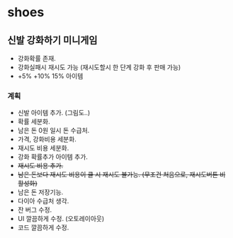 # shoes

## 신발 강화하기 미니게임

- 강화확률 존재.
- 강화실패시 재시도 가능 (재시도할시 한 단계 강화 후 판매 가능)
- +5% +10% 15% 아이템


### 계획

- 신발 아이템 추가. (그림도..)
- 확률 세분화.
- 남은 돈 0원 일시 돈 수급처.
- 가격, 강화비용 세분화.
- 재시도 비용 세분화.
- 강화 확률추가 아이템 추가.
- ~~재시도 비용 추가.~~
- ~~남은 돈보다 재시도 비용이 클 시 재시도 불가능. (무조건 처음으로, 재시도버튼 비활성화)~~
- 남은 돈 저장기능.
- 다이아 수급처 생각.
- 잔 버그 수정.
- UI 깔끔하게 수정. (오토레이아웃)
- 코드 깔끔하게 수정.

